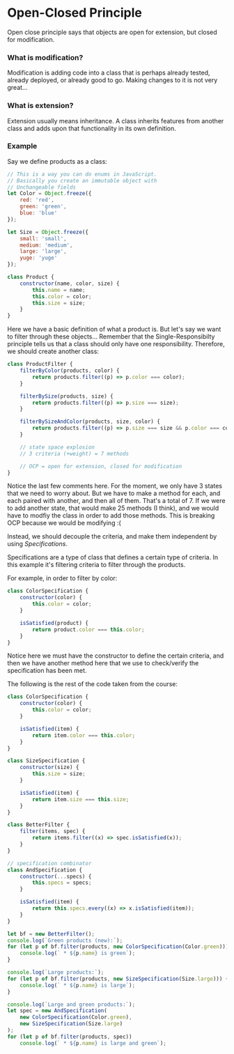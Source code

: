 # Open-Closed Principle

Open close principle says that objects are open for extension, but closed for modification.

### What is modification?

Modification is adding code into a class that is perhaps already tested, already deployed, or already good to go. Making changes to it is not very great...

### What is extension?

Extension usually means inheritance. A class inherits features from another class and adds upon that functionality in its own definition.

### Example

Say we define products as a class:

```js
// This is a way you can do enums in JavaScript.
// Basically you create an immutable object with
// Unchangeable fields
let Color = Object.freeze({
    red: 'red',
    green: 'green',
    blue: 'blue'
});

let Size = Object.freeze({
    small: 'small',
    medium: 'medium',
    large: 'large',
    yuge: 'yuge'
});

class Product {
    constructor(name, color, size) {
        this.name = name;
        this.color = color;
        this.size = size;
    }
}
```

Here we have a basic definition of what a product is. But let's say we want to filter through these objects... Remember that the Single-Responsibilty principle tells us that a class should only have one responsibility. Therefore, we should create another class:

```js
class ProductFilter {
    filterByColor(products, color) {
        return products.filter((p) => p.color === color);
    }

    filterBySize(products, size) {
        return products.filter((p) => p.size === size);
    }

    filterBySizeAndColor(products, size, color) {
        return products.filter((p) => p.size === size && p.color === color);
    }

    // state space explosion
    // 3 criteria (+weight) = 7 methods

    // OCP = open for extension, closed for modification
}
```

Notice the last few comments here. For the moment, we only have 3 states that we need to worry about. But we have to make a method for each, and each paired with another, and then all of them. That's a total of 7. If we were to add another state, that would make 25 methods (I think), and we would have to modfiy the class in order to add those methods. This is breaking OCP because we would be modifying :(

Instead, we should decouple the criteria, and make them independent by using _Specifications_.

Specifications are a type of class that defines a certain type of criteria. In this example it's filtering criteria to filter through the products.

For example, in order to filter by color:

```js
class ColorSpecification {
    constructor(color) {
        this.color = color;
    }

    isSatisfied(product) {
        return product.color === this.color;
    }
}
```

Notice here we must have the constructor to define the certain criteria, and then we have another method here that we use to check/verify the specification has been met.

The following is the rest of the code taken from the course:

```js
class ColorSpecification {
    constructor(color) {
        this.color = color;
    }

    isSatisfied(item) {
        return item.color === this.color;
    }
}

class SizeSpecification {
    constructor(size) {
        this.size = size;
    }

    isSatisfied(item) {
        return item.size === this.size;
    }
}

class BetterFilter {
    filter(items, spec) {
        return items.filter((x) => spec.isSatisfied(x));
    }
}

// specification combinator
class AndSpecification {
    constructor(...specs) {
        this.specs = specs;
    }

    isSatisfied(item) {
        return this.specs.every((x) => x.isSatisfied(item));
    }
}

let bf = new BetterFilter();
console.log(`Green products (new):`);
for (let p of bf.filter(products, new ColorSpecification(Color.green))) {
    console.log(` * ${p.name} is green`);
}

console.log(`Large products:`);
for (let p of bf.filter(products, new SizeSpecification(Size.large))) {
    console.log(` * ${p.name} is large`);
}

console.log(`Large and green products:`);
let spec = new AndSpecification(
    new ColorSpecification(Color.green),
    new SizeSpecification(Size.large)
);
for (let p of bf.filter(products, spec))
    console.log(` * ${p.name} is large and green`);
```
